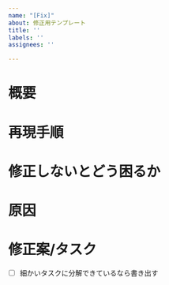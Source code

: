 ```yaml
---
name: "[Fix]"
about: 修正用テンプレート
title: ''
labels: ''
assignees: ''

---
```


# 概要
# 再現手順
# 修正しないとどう困るか
# 原因
# 修正案/タスク
- [ ] 細かいタスクに分解できているなら書き出す
